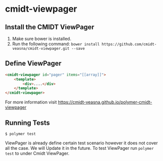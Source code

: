 # cmidt-viewpager



## Install the CMIDT ViewPager

1. Make sure bower is installed.
2. Run the following command: `bower install https://github.com/cmidt-veasna/cmidt-viewpager.git --save`

## Define ViewPager

```html
<cmidt-viewpager id="pager" items="[[array]]">
    <template>
        <div>....</div>
    </template>
</cmidt-viewpager>
```

For more information visit https://cmidt-veasna.github.io/polymer-cmidt-viewpager

## Running Tests

```
$ polymer test
```

ViewPager is already define certain test scenario however it does not cover all the case. We will Update it in the future. To test
ViewPager run `polymer test` to under Cmidt ViewPager.
